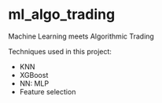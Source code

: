 # ml_algo_trading
 Machine Learning meets Algorithmic Trading
 
Techniques used in this project:
- KNN
- XGBoost
- NN: MLP
- Feature selection